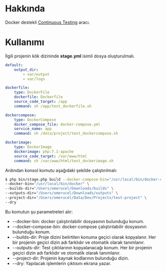 # Hakkında

Docker destekli [Continuous Testing](https://continuousdelivery.com/foundations/test-automation/) aracı.

# Kullanımı

İlgili projenin kök dizininde **stage.yml** isimli dosya oluşturulmalı.

```yaml
default:
    output_dir:
        - var/output
        - var/logs

dockerfile:
    type: DockerFile
    dockerfile: Dockerfile
    source_code_target: /app
    command: sh /app/test_dockerfile.sh

dockercompose:
    type: DockerCompose
    docker_compose_file: docker-compose.yml
    service_name: app
    command: sh /data/project/test_dockercompose.sh

dockerimage:
    type: DockerImage
    dockerimage: php:7.1-apache
    source_code_target: /var/www/html
    command: sh /var/www/html/test_dockerimage.sh
```

Ardından konsol komutu aşağıdaki şekilde çalıştırılmalı:

```bash
$ php bin/stage.php build --docker-compose-bin="/usr/local/bin/docker-compose" \
--docker-bin="/usr/local/bin/docker" \
--builds-dir="/Users/omerucel/Downloads/builds" \
--outputs-dir="/Users/omerucel/Downloads/outputs" \
--project-dir="/Users/omerucel/Data/Dev/Projects/test-project" \
--dry
```

Bu komutun şu parametreleri alır:
* --docker-bin: docker çalıştırılabilir dosyasının bulunduğu konum.
* --docker-compose-bin: docker-compose çalıştırılabilir dosyasının bulunduğu konum.
* --builds-dir: Proje dizini belirtilen konuma geçici olarak kopyalanır. Her bir projenin geçici dizin adı farklıdır ve otomatik olarak tanımlanır.
* --outputs-dir: Test çıktılarının kopyalanacağı konum. Her bir projenin geçici dizin adı farklıdır ve otomatik olarak tanımlanır.
* --project-dir: Projenin kaynak kodlarının bulunduğu dizin.
* --dry: Yapılacak işlemlerin çıktısını ekrana yazar.


